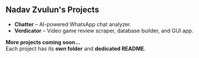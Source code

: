 ## Nadav Zvulun's Projects
- **Chatter** – AI-powered WhatsApp chat analyzer.
- **Verdicator** – Video game review scraper, database builder, and GUI app.
  
**More projects coming soon...**  
Each project has its **own folder** and **dedicated README**.
